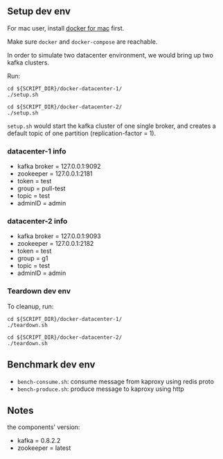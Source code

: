 ## Setup dev env

For mac user, install [docker for mac](https://docs.docker.com/docker-for-mac/) first.

Make sure `docker` and `docker-compose` are reachable. 

In order to simulate two datacenter environment, we would bring up two kafka clusters.

Run:
```
cd ${SCRIPT_DIR}/docker-datacenter-1/
./setup.sh

cd ${SCRIPT_DIR}/docker-datacenter-2/
./setup.sh
```

`setup.sh` would start the kafka cluster of one single broker, and creates a default
topic of one partition (replication-factor = 1).

### datacenter-1 info

- kafka broker = 127.0.0.1:9092
- zookeeper = 127.0.0.1:2181
- token = test
- group = pull-test
- topic = test
- adminID = admin

### datacenter-2 info

- kafka broker = 127.0.0.1:9093
- zookeeper = 127.0.0.1:2182
- token = test
- group = g1
- topic = test
- adminID = admin


### Teardown dev env

To cleanup, run:

```
cd ${SCRIPT_DIR}/docker-datacenter-1/
./teardown.sh

cd ${SCRIPT_DIR}/docker-datacenter-2/
./teardown.sh
```


## Benchmark dev env

- `bench-consume.sh`: consume message from kaproxy using redis proto
- `bench-produce.sh`: produce message to kaproxy using http


## Notes
the components' version:
- kafka = 0.8.2.2
- zookeeper = latest
